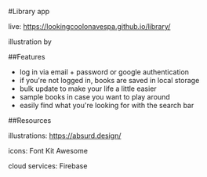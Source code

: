 #Library app

live: https://lookingcoolonavespa.github.io/library/

illustration by

##Features

- log in via email + password or google authentication
- if you're not logged in, books are saved in local storage
- bulk update to make your life a little easier
- sample books in case you want to play around
- easily find what you're looking for with the search bar

##Resources

illustrations: https://absurd.design/

icons: Font Kit Awesome

cloud services: Firebase
